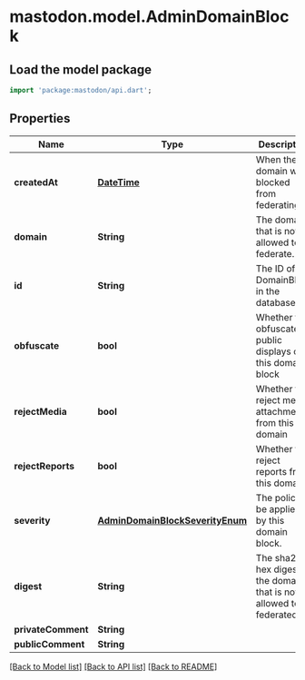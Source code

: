 # mastodon.model.AdminDomainBlock

## Load the model package
```dart
import 'package:mastodon/api.dart';
```

## Properties
Name | Type | Description | Notes
------------ | ------------- | ------------- | -------------
**createdAt** | [**DateTime**](DateTime.md) | When the domain was blocked from federating. | 
**domain** | **String** | The domain that is not allowed to federate. | 
**id** | **String** | The ID of the DomainBlock in the database. | 
**obfuscate** | **bool** | Whether to obfuscate public displays of this domain block | 
**rejectMedia** | **bool** | Whether to reject media attachments from this domain | 
**rejectReports** | **bool** | Whether to reject reports from this domain | 
**severity** | [**AdminDomainBlockSeverityEnum**](AdminDomainBlockSeverityEnum.md) | The policy to be applied by this domain block. | 
**digest** | **String** | The sha256 hex digest of the domain that is not allowed to federated. | [optional] 
**privateComment** | **String** |  | [optional] 
**publicComment** | **String** |  | [optional] 

[[Back to Model list]](../README.md#documentation-for-models) [[Back to API list]](../README.md#documentation-for-api-endpoints) [[Back to README]](../README.md)


